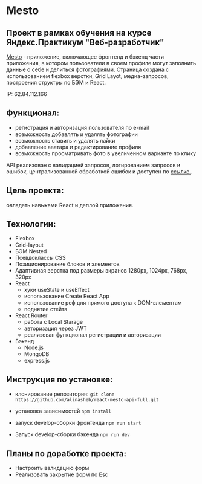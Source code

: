 # Mesto
## Проект в рамках обучения на курсе Яндекс.Практикум "Веб-разработчик"
[Mesto](https://travel.story.nomoredomains.sbs/) - приложение, включающее фронтенд и бэкенд части приложения, в котором пользователи в своем профиле могут заполнить данные о себе и делиться фотографиями. Страница создана с использованием flexbox верстки, Grid Layot, медиа-запросов, построения структры по БЭМ и React.

IP: 62.84.112.166

## Функционал: 
- регистрация и авторизация пользователя по e-mail
- возможность добавлять и удалять фотографии
- возможность ставить и удалять лайки 
- добавление аватара и редактирование профиля
- возможность просматривать фото в увеличенном варианте по клику


API реализован с валидацией запросов, логированием запросов и ошибок, централизованной обработкой ошибок и доступен по [ссылке ]( https://api.travel.story.nomoredomains.sbs/).

## Цель проекта:
овладеть навыками React и деплой приложения.

## Технологии:
- Flexbox
- Grid-layout
- БЭМ Nested
- Псевдоклассы CSS
- Позиционирование блоков и элементов
- Адаптивная верстка под размеры экранов 1280px, 1024px, 768px, 320px
- React
    * хуки useState и useEffect
    * использование Create React App
    * использование реф для прямого доступа к DOM-элементам
    * поднятие стейта
- React Router
    * работа с Local Starage
    * авторизация через JWT
    * реализован функционал регистрации и авторизации
- Бэкенд
    * Node.js
    * MongoDB
    * express.js

## Инструкция по установке:

* клонирование репозитория: 
`git clone https://github.com/alinasheb/react-mesto-api-full.git`

* установка зависимостей
`npm install`

* запуск develop-сборки фронтенда
`npm run start`

* Запуск develop-сборки бэкенда
`npm run dev`

## Планы по доработке проекта:
- Настроить валидацию форм
- Реализовать закрытие форм по Esc